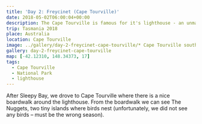 ```yaml
---
title: 'Day 2: Freycinet (Cape Tourville)'
date: 2018-05-02T06:00:04+00:00
description: The Cape Tourville is famous for it's lighthouse - an unmanned, automatic lighthouse built in 1971. The road was constructed through virgin eucalypt forest through Frecinet National Park.
trip: Tasmania 2018
place: Australia
location: Cape Tourville
image: ../gallery/day-2-freycinet-cape-tourville/* Cape Tourville south.jpeg
gallery: day-2-freycinet-cape-tourville
map: [-42.12310, 148.34373, 17]
tags:
  - Cape Tourville
  - National Park
  - lighthouse
---
```


After Sleepy Bay, we drove to Cape Tourville where there is a nice boardwalk around the lighthouse. From the boardwalk we can see The Nuggets, two tiny islands where birds nest (unfortunately, we did not see any birds &#8211; must be the wrong season).
